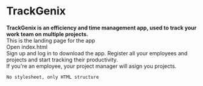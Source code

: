 # TrackGenix

 **TrackGenix is an efficiency and time management app, used to track your work team on multiple projects.** <br />
 This is the landing page for the app <br />
 Open index.html <br />
 Sign up and log in to download the app. Register all your employees and projects and start tracking their productivity.<br />
 If you're an employee, your project manager will asign you projects.

 ```
 No stylesheet, only HTML structure
  ```

